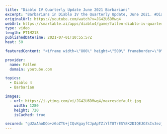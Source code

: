 ```yaml
---
title: "Diablo IV Quarterly Update June 2021 Barbarians"
excerpt: "Barbarians in Diablo IV the Quarterly Update, June 2021. #DiabloIV #Diablo4 #Diablo2 Diablo 4 gameplay, Barbarians, quarterly update for june 2021, classes, ..."
originalUrl: https://youtube.com/watch?v=JG42U6DMwg4
webUrl: https://smartable.ai/apps/diablo4/game/fallen-diablo-iv-quarterly-update-june-2021-barbarians/
type: video
length: PT1M21S
publishedDateTime: 2021-07-01T10:55:57Z
heat: 50

featuredContent: "<iframe width=\"800\" height=\"500\" frameborder=\"0\" src=\"https://www.youtube.com/embed/JG42U6DMwg4\" allow=\"accelerometer; autoplay; encrypted-media; gyroscope; picture-in-picture\" allowfullscreen></iframe>"

provider:
  name: Fallen
  domain: youtube.com

topics:
  - Diablo 4
  - Barbarian

images:
  - url: https://i.ytimg.com/vi/JG42U6DMwg4/maxresdefault.jpg
    width: 1280
    height: 720
    isCached: true

secured: "gU2aAhoDQo+z6oZTU+jIQvKgayfCJpApTZiYlT8TrESY8K2DIQEJOZsIv3ezj5BpksNHZkpLPr6k+uJ+eS84UVtxgJaYLZ3ZODAAulMIp2fnLzicCZbjVxoEc81pONeshZcm77JsW5oSKINXdWiLqKSx6hpUBZKh8lRKxuO7+5k+q4r2ZXB9BzaIEq/KyrmulDyIUUpWdHHTD2zlunpT0dvTQx5wkg6rwOxolbFJHtH9DfKx8qevnIfhYrRw8Q3LtZW9GLCPQAzf8K/Qmhb4/3BLdKUXUQCPfZMFB/MVkQHA6nQTyMZobYk3wqKG9ZFSnb355rFzHgD7iXGjUzrRv0ktHTxFbbD+sA6+uVAMwyquVNGu+u/AmmsK3vnhXGKdl1T/CCZ6tK0RODjHDdiaSpFeGCoHbkTyxhpuTQ92vX0=;Fr51UxcAOIoqXQfL2Kv8rA=="
---
```



